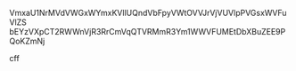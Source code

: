 VmxaU1NrMVdVWGxWYmxKVllUQndVbFpyVWtOVVJrVjVUVlpPVGsxWVFuVlZS
bEYzVXpCT2RWWnVjR3RrCmVqQTVRMmR3Ym1WWVFUMEtDbXBuZEE9PQoKZmNj

cff